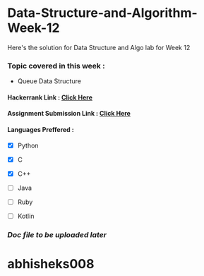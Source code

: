 # Data-Structure-and-Algorithm-Week-12
Here's the solution for Data Structure and Algo lab for Week 12

### Topic covered in this week :
- Queue Data Structure

#### Hackerrank Link : <a href = "https://www.hackerrank.com/da-algo-lab-week-12">Click Here</a>
#### Assignment Submission Link : <a href = "https://forms.gle/A2m1JSb1dMYswfHh7">Click Here</a>

#### Languages Preffered :
- [x] Python

- [x] C

- [x] C++

- [ ] Java
- [ ] Ruby
- [ ] Kotlin

### _Doc file to be uploaded later_

# abhisheks008
